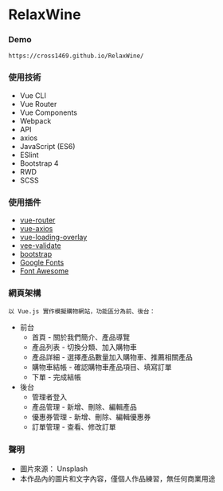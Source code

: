 # RelaxWine

### Demo
```
https://cross1469.github.io/RelaxWine/
```

### 使用技術
* Vue CLI
* Vue Router
* Vue Components
* Webpack
* API
* axios
* JavaScript (ES6)
* ESlint
* Bootstrap 4
* RWD
* SCSS

### 使用插件
* [vue-router](https://www.npmjs.com/package/vue-router)
* [vue-axios](https://www.npmjs.com/package/vue-axios)
* [vue-loading-overlay](https://www.npmjs.com/package/vue-loading-overlay)
* [vee-validate](https://www.npmjs.com/package/vee-validate)
* [bootstrap](https://getbootstrap.com)
* [Google Fonts](https://fonts.google.com)
* [Font Awesome](https://fontawesome.com)

### 網頁架構
```
以 Vue.js 實作模擬購物網站，功能區分為前、後台：

```
* 前台
  * 首頁 - 關於我們簡介、產品導覽
  * 產品列表 - 切換分類、加入購物車
  * 產品詳細 - 選擇產品數量加入購物車、推薦相關產品
  * 購物車結帳 - 確認購物車產品項目、填寫訂單
  * 下單 - 完成結帳
* 後台
  * 管理者登入
  * 產品管理 - 新增、刪除、編輯產品
  * 優惠券管理 - 新增、刪除、編輯優惠券
  * 訂單管理 - 查看、修改訂單

### 聲明
* 圖片來源： Unsplash
* 本作品內的圖片和文字內容，僅個人作品練習，無任何商業用途
